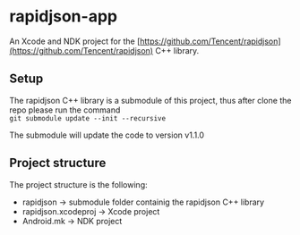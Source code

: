 # rapidjson-app
An Xcode and NDK project for the [https://github.com/Tencent/rapidjson](https://github.com/Tencent/rapidjson) C++ library.

## Setup
The rapidjson C++ library is a submodule of this project, thus after clone the repo please run the command  
`git submodule update --init --recursive`

The submodule will update the code to version v1.1.0

## Project structure
The project structure is the following:

* rapidjson -> submodule folder containig the rapidjson C++ library
* rapidjson.xcodeproj -> Xcode project
* Android.mk -> NDK project
